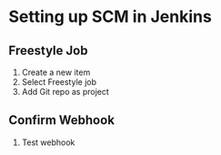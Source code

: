 # Setting up SCM in Jenkins

## Freestyle Job

1. Create a new item
2. Select Freestyle job
3. Add Git repo as project

## Confirm Webhook

1. Test webhook
